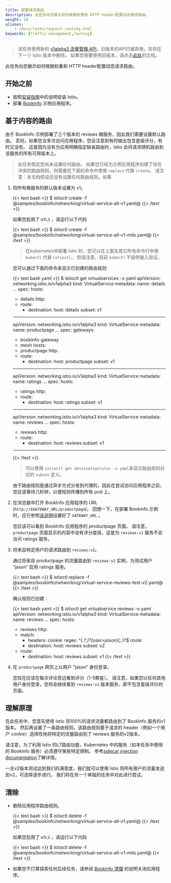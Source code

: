 ```yaml
---
title: 配置请求路由
description: 此任务向您展示如何根据权重和 HTTP header配置动态请求路由。
weight: 10
aliases:
    - /docs/tasks/request-routing.html
keywords: [traffic-management,routing]
---
```


> 该任务使用新的 [v1alpha3 流量管理 API](/blog/2018/v1alpha3-routing/)。旧版本的API已被弃用，并将在下一个 Istio 版本中删除。 如果您需要使用旧版本，请点击[此处](https://archive.istio.io/v0.7/docs/tasks/traffic-management/)的文档。

此任务向您展示如何根据权重和 HTTP header配置动态请求路由。

## 开始之前

* 按照[安装指南](/docs/setup/)中的说明安装 Istio。
* 部署 [Bookinfo](/docs/examples/bookinfo/) 示例应用程序。

## 基于内容的路由

由于 BookInfo 示例部署了三个版本的 reviews 微服务，因此我们需要设置默认路由。 否则，如果您当多次访问应用程序，您会注意到有时输出包含星级评分，有时又没有。
这是因为没有为应用明确指定缺省路由时，Istio 会将请求随机路由到该服务的所有可用版本上。

> 此任务假定您尚未设置任何路由。 如果您已经为示例应用程序创建了存在冲突的路由规则，则需要在下面的命令中使用 `replace` 代替 `create`。
请注意：本文档假设还没有设置任何路由规则。如果

1.  将所有微服务的默认版本设置为 v1。

    {{< text bash >}}
    $ istioctl create -f @samples/bookinfo/networking/virtual-service-all-v1.yaml@
    {{< /text >}}

    如果您启用了 `mTLS` ，请运行以下代码

    {{< text bash >}}
    $ istioctl create -f @samples/bookinfo/networking/virtual-service-all-v1-mtls.yaml@
    {{< /text >}}

    > 在kubernetes中部署 Istio 时，您可以在上面及其它所有命令行中用 `kubectl` 代替 `istioctl`。 但请注意，目前 `kubectl` 不提供输入验证。

    您可以通过下面的命令来显示已创建的路由规则:

    {{< text bash yaml >}}
    $ istioctl get virtualservices -o yaml
    apiVersion: networking.istio.io/v1alpha3
    kind: VirtualService
    metadata:
      name: details
      ...
    spec:
      hosts:
      - details
      http:
      - route:
        - destination:
            host: details
            subset: v1
    ---
    apiVersion: networking.istio.io/v1alpha3
    kind: VirtualService
    metadata:
      name: productpage
      ...
    spec:
      gateways:
      - bookinfo-gateway
      - mesh
      hosts:
      - productpage
      http:
      - route:
        - destination:
            host: productpage
            subset: v1
    ---
    apiVersion: networking.istio.io/v1alpha3
    kind: VirtualService
    metadata:
      name: ratings
      ...
    spec:
      hosts:
      - ratings
      http:
      - route:
        - destination:
            host: ratings
            subset: v1
    ---
    apiVersion: networking.istio.io/v1alpha3
    kind: VirtualService
    metadata:
      name: reviews
      ...
    spec:
      hosts:
      - reviews
      http:
      - route:
        - destination:
            host: reviews
            subset: v1
    ---
    {{< /text >}}

    > 可以使用 `istioctl get destinationrules -o yaml`来显示路由规则对应的 `subset` 定义。

    由于路由规则是通过异步方式分发到代理的，因此在尝试访问应用程序之前，您应该等待几秒钟，以便规则传播到所有 pod 上。

1.  在浏览器中打开 BookInfo 应用程序的 URL (`http://$GATEWAY_URL/productpage`)。
    回想一下，在部署 Bookinfo 示例时，应已参照[该说明](/docs/examples/bookinfo/#determining-the-ingress-ip-and-port)设置好了 `GATEWAY_URL` 。

    您应该可以看到 BookInfo 应用程序的 productpage 页面。
    请注意， `productpage` 页面显示的内容中没有评分星级，这是为 `reviews:v1` 服务不会访问 ratings 服务。

1.  将来自特定用户的请求路由到 `reviews:v2`。

    通过将来自 productpage 的流量路由到 `reviews:v2` 实例，为测试用户 “jason” 启用 ratings 服务。

    {{< text bash >}}
    $ istioctl replace -f @samples/bookinfo/networking/virtual-service-reviews-test-v2.yaml@
    {{< /text >}}

    确认规则已创建：

    {{< text bash yaml >}}
    $ istioctl get virtualservice reviews -o yaml
    apiVersion: networking.istio.io/v1alpha3
    kind: VirtualService
    metadata:
      name: reviews
      ...
    spec:
      hosts:
      - reviews
      http:
      - match:
        - headers:
            cookie:
              regex: ^(.*?;)?(user=jason)(;.*)?$
        route:
        - destination:
            host: reviews
            subset: v2
      - route:
        - destination:
            host: reviews
            subset: v1
    {{< /text >}}

1.  在 `productpage` 网页上以用户 “jason” 身份登录。

    您现在应该在每次评论旁边看到评分（1-5颗星）。 请注意，如果您以任何其他用户身份登录，您将会继续看到 `reviews:v1` 版本服务，即不包含星级评价的页面。

## 理解原理

在此任务中，您首先使用 Istio 将100%的请求流量都路由到了 BookInfo 服务的v1版本。 然后再设置了一条路由规则，该路由规则基于请求的 header（例如一个用户 cookie）选择性地将特定的流量路由到了 reviews 服务的v2版本。

请注意，为了利用 Istio 的L7路由功能，Kubernetes 中的服务（如本任务中使用的 Bookinfo 服务）必须遵守某些特定限制。
参考[sidecar injection documentation](/docs/setup/kubernetes/sidecar-injection/#pod-spec-requirements)了解详情。

一旦v2版本测试达到我们的满意度，我们就可以使用 Istio 将所有用户的流量发送到v2，可选择逐步进行。 我们将在另一个单独的任务中对此进行尝试。

## 清除

* 删除应用程序路由规则。

    {{< text bash >}}
    $ istioctl delete -f @samples/bookinfo/networking/virtual-service-all-v1.yaml@
    {{< /text >}}

    如果您启用了 `mTLS` ，请运行以下代码

    {{< text bash >}}
    $ istioctl delete -f @samples/bookinfo/networking/virtual-service-all-v1-mtls.yaml@
    {{< /text >}}

* 如果您不打算探索任何后续任务，请参阅 [Bookinfo 清理](/docs/examples/bookinfo/#cleanup) 的说明关闭应用程序。
